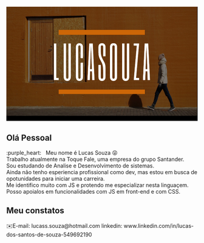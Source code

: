 <p align="center">
  <img src="https://github.com/Lucasssouza95/Lucasssouza95/blob/master/logo.png" height="300" width="700" alt="Unform" />
</p>

<h2>Olá Pessoal</h2>
<p>
  :purple_heart: &nbsp; Meu nome é Lucas Souza 😝<br>
  Trabalho atualmente na Toque Fale, uma empresa do grupo Santander. <br>
  Sou estudando de Analise e Desenvolvimento de sistemas. <br>
  Ainda não tenho esperiencia profissional como dev, mas estou em busca de opotunidades para iniciar uma carreira. <br>
  Me identifico muito com JS e protendo me especializar nesta linguaçem. <br>
  Posso apoialos em funcionalidades com JS em front-end e com CSS.
</p>

<h2>Meu constatos</h2>

<p>
  ✉️E-mail: lucass.souza@hotmail.com
  linkedin: www.linkedin.com/in/lucas-dos-santos-de-souza-549692190
</p>
